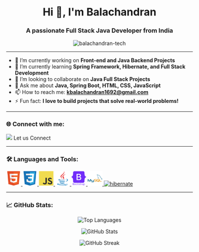<h1 align="center">Hi 👋, I'm Balachandran</h1>
<h3 align="center">A passionate Full Stack Java Developer from India</h3>

<p align="center">
  <img src="https://komarev.com/ghpvc/?username=balachandran-tech&label=Profile%20views&color=0e75b6&style=flat" alt="balachandran-tech" />
</p>

---

- 🔭 I’m currently working on **Front-end and Java Backend Projects**
- 🌱 I’m currently learning **Spring Framework, Hibernate, and Full Stack Development**
- 👯 I’m looking to collaborate on **Java Full Stack Projects**
- 💬 Ask me about **Java, Spring Boot, HTML, CSS, JavaScript**
- 📫 How to reach me: **kbalachandran1692@gmail.com**
- ⚡ Fun fact: **I love to build projects that solve real-world problems!**

---

<h3 align="left">🌐 Connect with me:</h3>
<p align="left">
  <a href="mailto:kbalachandran1692@gmail.com"><img src="https://img.shields.io/badge/Gmail-D14836?style=for-the-badge&logo=gmail&logoColor=white"/></a>
  Let us Connect
</p>

---

<h3 align="left">🛠️ Languages and Tools:</h3>
<p align="left">
  <a href="https://www.w3.org/html/" target="_blank"> <img src="https://raw.githubusercontent.com/devicons/devicon/master/icons/html5/html5-original.svg" alt="html5" width="40" height="40"/> </a>
  <a href="https://www.w3schools.com/css/" target="_blank"> <img src="https://raw.githubusercontent.com/devicons/devicon/master/icons/css3/css3-original.svg" alt="css3" width="40" height="40"/> </a>
  <a href="https://developer.mozilla.org/en-US/docs/Web/JavaScript" target="_blank"> <img src="https://raw.githubusercontent.com/devicons/devicon/master/icons/javascript/javascript-original.svg" alt="javascript" width="40" height="40"/> </a>
  <a href="https://www.java.com/" target="_blank"> <img src="https://raw.githubusercontent.com/devicons/devicon/master/icons/java/java-original.svg" alt="java" width="40" height="40"/> </a>
  <a href="https://getbootstrap.com/" target="_blank"> <img src="https://raw.githubusercontent.com/devicons/devicon/master/icons/bootstrap/bootstrap-plain-wordmark.svg" alt="bootstrap" width="40" height="40"/> </a>
  <a href="https://www.mysql.com/" target="_blank"> <img src="https://raw.githubusercontent.com/devicons/devicon/master/icons/mysql/mysql-original-wordmark.svg" alt="mysql" width="40" height="40"/> </a>
  <a href="https://hibernate.org/" target="_blank"> <img src="https://upload.wikimedia.org/wikipedia/commons/2/22/Hibernate_logo_a.png" alt="hibernate" width="40" height="40"/> </a>
</p>

---

<h3 align="left">📈 GitHub Stats:</h3>
<p align="center">
  <img src="https://github-readme-stats.vercel.app/api/top-langs?username=balachandran-tech&show_icons=true&locale=en&layout=compact" alt="Top Languages" />
</p>

<p align="center">
  <img src="https://github-readme-stats.vercel.app/api?username=balachandran-tech&show_icons=true&locale=en" alt="GitHub Stats" />
</p>

<p align="center">
  <img src="https://github-readme-streak-stats.herokuapp.com/?user=balachandran-tech" alt="GitHub Streak" />
</p>
